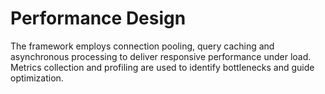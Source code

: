 # Performance Design

The framework employs connection pooling, query caching and asynchronous
processing to deliver responsive performance under load. Metrics collection
and profiling are used to identify bottlenecks and guide optimization.
